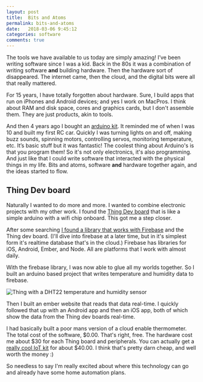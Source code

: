 ```yaml
---
layout: post
title:  Bits and Atoms
permalink: bits-and-atoms
date:   2018-03-06 9:45:12
categories: software
comments: true
---
```

The tools we have available to us today are simply amazing!  I’ve been writing software since I was a kid. Back in the 80s it was a combination of writing software **and** building hardware. Then the hardware sort of disappeared.  The internet came, then the cloud, and the digital bits were all that really mattered.

For 15 years, I have totally forgotten about hardware.  Sure, I build apps that run on iPhones and Android devices; and yes I work on MacPros.  I think about RAM and disk space, cores and graphics cards, but I don't assemble them. They are just products, akin to tools.

And then 4 years ago I bought an [arduino kit](http://arduino.cc). It reminded me of when I was 10 and built my first RC car.  Quickly I was turning lights on and off, making buzz sounds, spinning motors, controlling servos, monitoring temperature, etc.  It’s basic stuff but it was fantastic!  The coolest thing about Arduino's is that you program them!  So it's not only electronics, it's also programming.  And just like that I could write software that interacted with the physical things in my life.  Bits and atoms, software **and** hardware together again, and the ideas started to flow.

## Thing Dev board
Naturally I wanted to do more and more.  I wanted to combine electronic projects with my other work.  I found the [Thing Dev board](https://www.sparkfun.com/products/13231) that is like a simple arduino with a wifi chip onboard.  This got me a step closer.  

After some searching [I found a library ](https://github.com/firebase/firebase-arduino) [that works with Firebase](https://firebase.google.com/) and the Thing dev board.  (I'll dive into firebase at a later time, but in it's simplest form it's realtime database that's in the cloud.)  Firebase has libraries for iOS, Android, Ember, and Node.  All are platforms that I work with almost daily.

With the firebase library, I was now able to glue all my worlds together.  So I built an arduino based project that writes temperature and humidity data to firebase.  

![Thing with a DHT22 temperature and humidity sensor]({{"/img/thing-temp-bot.JPG"}})  

Then I built an ember website that reads that data real-time.  I quickly followed that up with an Android app and then an iOS app, both of which show the data from the Thing dev boards real-time.

I had basically built a poor mans version of a cloud enable thermometer.  The total cost of the software, $0.00.  That's right, free.  The hardware cost me about $30 for each Thing board and peripherals. You can actually get a [really cool IoT kit](https://www.sparkfun.com/products/13799) for about $40.00. I think that's pretty darn cheap, and well worth the money :)

So needless to say I'm really excited about where this technology can go and already have some home automation plans.
